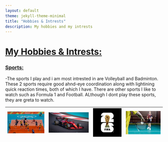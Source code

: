 ```yaml
---
layout: default
theme: jekyll-theme-minimal
title: "Hobbies & Intrests"
description: My hobbies and my intrests
---
```


# <ins> My Hobbies & Intrests: </ins>

###  <ins> Sports: </ins>
-The sports I play and i am most intrested in are Volleyball and Badminton. These 2 sports require good ahnd-eye coordination along with lightining quick reaction times, both of which
I have. There are other sports I like to watch such as Formula 1 and Football. ALthough I dont play these sports, they are greta to watch.


| ![Volleyball](docs/assets/Volleyball) | ![Formula 1](docs/assets/Formula_1) | ![Football](docs/assets/Football) | ![Badminton](docs/assets/Badminton) |
|---------------------------------------|-------------------------------------|-----------------------------------|-------------------------------------|
